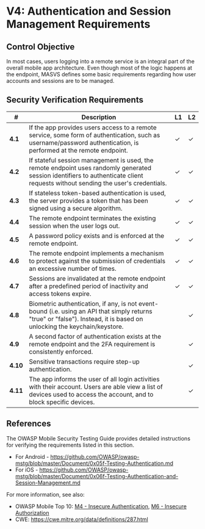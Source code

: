 # V4: Authentication and Session Management Requirements

## Control Objective

In most cases, users logging into a remote service is an integral part of the overall mobile app architecture. Even though most of the logic happens at the endpoint, MASVS defines some basic requirements regarding how user accounts and sessions are to be managed.

## Security Verification Requirements

| # | Description | L1 | L2 |
| --- | --- | --- | --- |
| **4.1** | If the app provides users access to a remote service, some form of authentication, such as username/password authentication, is performed at the remote endpoint. | ✓ | ✓ |
| **4.2** | If stateful session management is used, the remote endpoint uses randomly generated session identifiers to authenticate client requests without sending the user's credentials.  | ✓ | ✓ |
| **4.3** | If stateless token-based authentication is used, the server provides a token that has been signed using a secure algorithm. | ✓ | ✓ |
| **4.4** | The remote endpoint terminates the existing session when the user logs out. | ✓ | ✓ |
| **4.5** | A password policy exists and is enforced at the remote endpoint. | ✓ | ✓ |
| **4.6** | The remote endpoint implements a mechanism to protect against the submission of credentials an excessive number of times. | ✓ | ✓ |
| **4.7** | Sessions are invalidated at the remote endpoint after a predefined period of inactivity and access tokens expire. | ✓ | ✓ |
| **4.8** | Biometric authentication, if any, is not event-bound (i.e. using an API that simply returns "true" or "false"). Instead, it is based on unlocking the keychain/keystore. |   | ✓ |
| **4.9** | A second factor of authentication exists at the remote endpoint and the 2FA requirement is consistently enforced.  |   | ✓ |
| **4.10** | Sensitive transactions require step-up authentication.  |   | ✓ |
| **4.11** | The app informs the user of all login activities with their account. Users are able view a list of devices used to access the account, and to block specific devices. |  | ✓ |

## References

The OWASP Mobile Security Testing Guide provides detailed instructions for verifying the requirements listed in this section.

- For Android - https://github.com/OWASP/owasp-mstg/blob/master/Document/0x05f-Testing-Authentication.md
- For iOS - https://github.com/OWASP/owasp-mstg/blob/master/Document/0x06f-Testing-Authentication-and-Session-Management.md

For more information, see also:

- OWASP Mobile Top 10: [M4 - Insecure Authentication](https://www.owasp.org/index.php/Mobile_Top_10_2016-M4-Insecure_Authentication), [M6 - Insecure Authorization](https://www.owasp.org/index.php/Mobile_Top_10_2016-M6-Insecure_Authorization)
- CWE: https://cwe.mitre.org/data/definitions/287.html
